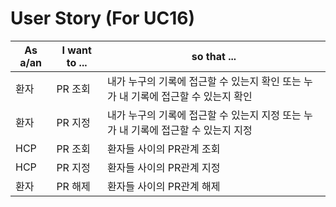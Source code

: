 User Story (For UC16)
=====================

| As a/an | I want to ... | so that ...                                      |
|---|-------|--------------------------------------------------|
| 환자 | PR 조회 | 내가 누구의 기록에 접근할 수 있는지 확인 또는 누가 내 기록에 접근할 수 있는지 확인 |
| 환자 | PR 지정 | 내가 누구의 기록에 접근할 수 있는지 지정 또는 누가 내 기록에 접근할 수 있는지 지정 |
| HCP | PR 조회 | 환자들 사이의 PR관계 조회                                  |
| HCP | PR 지정 | 환자들 사이의 PR관계 지정                                  |
| 환자| PR 해제 | 환자들 사이의 PR관계 해제                                   |
